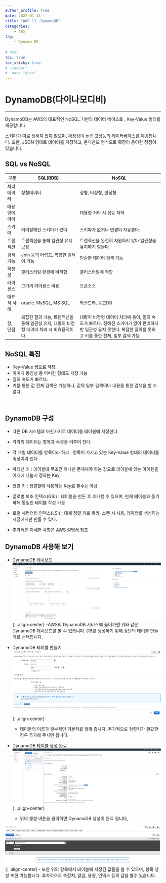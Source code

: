 ```yaml
---
author_profile: true
date: 2022-01-13
title: "AWS 11 -DynamoDB"
categories: 
    - AWS
tag: 
    - Dynamo DB

# 목차
toc: true  
toc_sticky: true 
# sidebar:
#  nav: "docs"
---
```


# DynamoDB(다이나모디비)

---

DynamoDB는 AWS의 대표적인 NoSQL 기반의 데이터 베이스로 , Key-Value 형태를 제공합니다.

스키마가 따로 정해져 있지 않으며, 확장성이 높은 고성능의 데이터베이스를 제공합니다. 또한, JSON 형태로 데이터를 저장하고, 온디멘드 형식으로 확장이 용이한 장점이 있습니다.

## SQL vs NoSQL

|구분|SQL(RDB)|NoSQL|
|-|-|-|
|처리데이터|정형데이터|정형, 비정형, 반정형|
|대용량데이터||대용량 처리 시 성능 저하|대용량 데이터 처리 지원|
|스키마|미리정해진 스키마가 있다.|스키마가 없거나 변경이 자유롭다.|
|트랜젝션|트랜젝션을 통해 일관성 유지 보장|트랜젝션을 완전히 지원하지 않아 일관성을 유지하기 힘들다.|
|검색기능|Join 등의 어렵고, 복잡한 검색이 가능|단순한 데이터 검색 가능|
|확장성|클러스터링 환경에 비적합|클러스터링에 적합|
|라이센스|고가의 라이센스 비용|오픈소스|
|대표적 사례|oracle. MySQL, MS SQL|카산드라, 몽고DB|
|장, 단점|복잡한 질의 가능, 트렌젝션을 통해 일관성 유지, 대량의 비정형 데이터 처리 시 비효율적이다.|대량이 비정형 데이터 처리에 용이, 질의 속도가 빠르다. 정해진 스키마가 없어 편리하지만 일관성 유지 못한다. 복잡한 질의를 못하고 키를 통한 전체, 일부 검색 가능|

## NoSQL 특징

- Key-Value 쌍으로 저장.
- 이미지 동영상 등 어떠한 형태도 저장 가능
- 질의 속도가 빠르다.
- 키를 통한 값 전체  검색은 가능하나, 값의 일부 검색이나 내용을 통한 검색을 할 수 없다.

​

## DynamoDB 구성

- 다른 DB 시스템과 마찬가지로 데이터를 테이블에 저장한다.
- 각각의 데이터는 항목과 속성을 이루어 진다.
- 각 개별 데이터를 항목이라 하고 , 항목이 가지고 있는 Key-Value 형태의 데이터를 속성이라 한다.
- 파티션 키 : 테이블에 무조건 하나만 존재해야 하는 값으로 테이블에 있는 아이템을 어디에 나눌지 정하는 Key
- 정렬 키 : 정렬할때 사용하는 Key로 필수는 아님
- 글로벌 보조 인덱스(GSI) : 테이블을 만든 후 추가할 수 있으며, 현재 테이블과 동기화해 동일한 테이블 작성 가능
- 로컬 세컨더리 인덱스(LSI) : 대체 정렬 키로 쿼리, 스켄 시 사용, 데이터를 생성하는 시점에서만 만들 수 있다.

- 추가적인 자세한 사항은 [AWS 설명서](docs.aws.amazon.com) 참조


## DynamoDB 사용해 보기
- DynamoDB 데시보드
![DynamoDB 1](/assets/images/2022-01-13/AWS67.png){: .align-center}
    -AWS의 DynamoDB 서비스에 들어가면 위와 같은 DynamoDB 대시보드를 볼 수 있습니다. DB를 생성하기 위해 상단의 테이블 만들기를 선택합니다.

- DynamoDB 테이블 만들기
![DynamoDB 2](/assets/images/2022-01-13/AWS68.png){: .align-center}
    - 테이블의 이름과 필수적인 기본키를 정해 줍니다. 추가적으로 정렬키가 필요한경우 추가해 주시면 됩니다.

- DynamoDB 테이블 생성 완료
![DynamoDB 3](/assets/images/2022-01-13/AWS69.png){: .align-center}
    - 위의 생성 버튼을 클릭하면 DynamoDB 생성이 완료 됩니다,
    
![DynamoDB 4](/assets/images/2022-01-13/AWS70.png){: .align-center}
    - 또한 위의 항목에서 테이블에 저장된 값들을 볼 수 있으며, 항목 생성 또한 가능합니다. 추가적으로 측정치, 알람, 용량, 인덱스 등의 값을 볼수 있습니다.

